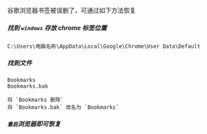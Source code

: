 谷歌浏览器书签被误删了，可通过如下方法恢复

##### 找到 `windows` 存放 chrome 标签位置
```
C:\Users\电脑名称\AppData\Local\Google\Chrome\User Data\Default
```

##### 找到文件
```
Bookmarks
Bookmarks.bak

将 `Bookmarks 删除`
将 `Bookmarks.bak` 改名为 `Bookmarks`
```

##### `重启`浏览器即可恢复